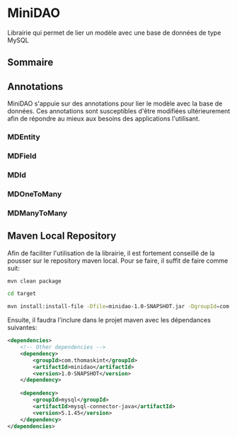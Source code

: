 # MiniDAO

Librairie qui permet de lier un modèle avec une base de données de type MySQL

## Sommaire


## Annotations

MiniDAO s'appuie sur des annotations pour lier le modèle avec la base de données. 
Ces annotations sont susceptibles d'être modifiées ultérieurement afin de répondre 
au mieux aux besoins des applications l'utilisant.

### MDEntity

### MDField

### MDId

### MDOneToMany

### MDManyToMany

## Maven Local Repository

Afin de faciliter l'utilisation de la librairie, il est fortement conseillé de la pousser
sur le repository maven local. Pour se faire, il suffit de faire comme suit:

```sh
mvn clean package

cd target

mvn install:install-file -Dfile=minidao-1.0-SNAPSHOT.jar -DgroupId=com.thomaskint -DartifactId=minidao -Dversion=1.0-SNAPSHOT -Dpackaging=jar
```

Ensuite, il faudra l'inclure dans le projet maven avec les dépendances suivantes:

```xml
<dependencies>
    <!-- Other dependencies -->
    <dependency>
        <groupId>com.thomaskint</groupId>
        <artifactId>minidao</artifactId>
        <version>1.0-SNAPSHOT</version>
    </dependency>
    
    <dependency>
        <groupId>mysql</groupId>
        <artifactId>mysql-connector-java</artifactId>
        <version>5.1.45</version>
    </dependency>
</dependencies>
```